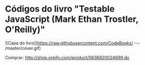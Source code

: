 # Códigos do livro "Testable JavaScript (Mark Ethan Trostler, O'Reilly)"

![Capa do livro](https://raw.githubusercontent.com/CodeBooks/ --- /master/cover.gif)


Comprar: http://shop.oreilly.com/product/0636920024699.do
